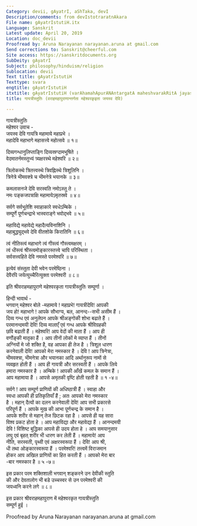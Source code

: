 ```yaml
---
Category: devii, gAyatrI, aShTaka, devI
Description/comments: from devIstotraratnAkara
File name: gAyatrIstutiH.itx
Language: Sanskrit
Latest update: April 20, 2019
Location: doc_devii
Proofread by: Aruna Narayanan narayanan.aruna at gmail.com
Send corrections to: Sanskrit@cheerful.com
Site access: https://sanskritdocuments.org
SubDeity: gAyatrI
Subject: philosophy/hinduism/religion
Sublocation: devii
Text title: gAyatrIstutiH
Texttype: svara
engtitle: gAyatrIstutiH
itxtitle: gAyatrIstutiH (varAhamahApurANAntargatA maheshvarakRitA jayasva devi)
title: गायत्रीस्तुतिः (वराहमहापुराणान्तर्गता महेश्वरकृइता जयस्व देवि)

---
```

  
 गायत्रीस्तुतिः   
महेश्वर उवाच -  
जयस्व देवि गायत्रि महामाये महाप्रभे ।  
महादेवि महाभागे महासत्त्वे महोत्सवे ॥ १॥  
  
दिव्यगन्धानुलिप्ताङ्गि दिव्यस्रग्दामभूषिते ।  
वेदमातर्नमस्तुभ्यं त्र्यक्षरस्थे महेश्वरि ॥ २॥  
  
त्रिलोकस्थे त्रितत्त्वस्थे त्रिवह्निस्थे त्रिशूलिनि ।  
त्रिनेत्रे भीमवक्त्रे च भीमनेत्रे भयानके ॥ ३॥  
  
कमलासनजे देवि सरस्वति नमोऽस्तु ते ।  
नमः पङ्कजपत्राक्षि महामायेऽमृतस्रवे ॥ ४॥  
  
सर्वगे सर्वभूतेशि स्वाहाकारे स्वधेऽम्बिके ।  
सम्पूर्णे पूर्णचन्द्राभे भास्वराङ्गे भवोद्भवे ॥ ५॥  
  
महाविद्ये महावेद्ये महादैत्यविनाशिनि ।  
महाबुद्ध्युद्भवे देवि वीतशोके किरातिनि ॥ ६॥  
  
त्वं नीतिस्त्वं महाभागे त्वं गीस्त्वं गौस्त्वमक्षरम् ।  
त्वं धीस्त्वं श्रीस्त्वमोङ्कारस्तत्त्वे चापि परिस्थिता ।  
सर्वसत्त्वहिते देवि नमस्ते परमेश्वरि ॥ ७॥  
  
इत्येवं संस्तुता देवी भवेन परमेष्ठिना ।  
देवैरपि जयेत्युच्चैरित्युक्ता परमेश्वरी ॥ ८॥  
  
इति श्रीवराहमहापुराणे महेश्वरकृता गायत्रीस्तुतिः सम्पूर्णा ।  
  
हिन्दी भावार्थ -  
भगवान् महेश्वर बोले -महामाये ! महाप्रभे! गायत्रीदेवि! आपकी  
जय हो! महाभागे ! आपके सौभाग्य, बल, आनन्द--सभी असीम हैं ।  
दिव्य गन्ध एवं अनुलेपन आपके श्रीअङ्गोकी शोभा बढाते हैं ।  
परमानन्दमयी देवि! दिव्य मालाएँ एवं गन्ध आपके श्रीविग्रहकी  
छवि बढाती हैं । महेश्वरि! आप वेदों की माता हैं । आप ही  
वर्णोङ्की मातृका हैं । आप तीनों लोकों मे व्याप्त हैं । तीनों  
अग्नियों मे जो शक्ति है, वह आपका ही तेज है । त्रिशूल धारण  
करनेवाली देवि! आपको मेरा नमस्कार है । देवि ! आप त्रिनेत्रा,  
भीमवक्त्रा, भीमनेत्रा और भयानका आदि अर्थानुरूप नामों से  
व्यवहृत होती हैं । आप ही गायत्री और सरस्वती हैं । आपके लिये  
हमारा नमस्कार है । अम्बिके ! आपकी आँखें कमल के समान हैं ।  
आप महामाया हैं । आपसे अमृतकी वृष्टि होती रहती है ॥ १ -४॥  
  
सर्वगे ! आप सम्पूर्ण प्राणियों की अधिष्ठात्री हैं । स्वाहा और  
स्वधा आपकी ही प्रतिकृतियाँ  हैं ; अतः आपको मेरा नमस्कार  
है । महान् दैत्यों का दलन करनेवाली देवि! आप सभी प्रकारसे  
परिपूर्ण हैं । आपके मुख की आभा पूर्णचन्द्र के समान है ।  
आपके शरीर से महान् तेज छिटक रहा है । आपसे ही यह सारा  
विश्व प्रकट होता हे । आप महाविद्या और महावेद्या हैं । आनन्दमयी  
देवि ! विशिष्ट बुद्धिका आपसे ही उदय होता हे । आप समयानुसार  
लघु एवं बृहत् शरीर भी धारण कर लेती हैं । महामाये! आप  
नीति, सरस्वती, पृथ्वी एवं अक्षरस्वरूपा हैं । देवि! आप श्री,  
धी तथा ओङ्कारस्वरूपा हैं । परमेश्वरि! तत्त्वमें विराजमान  
होकर आप अखिल प्राणियों का हित करती हैं । आपको मेरा बार  
-बार नमस्कार है ॥ ५ -७॥  
  
इस प्रकार परम शक्तिशाली भगवान् शङ्करने उन देवीकी स्तुति  
की और देवतालोग भी बडे उच्चस्वर से उन परमेश्वरी की  
जयध्वनि करने लगे ॥ ८॥  
  
इस प्रकार श्रीवराहमहापुराण में महेश्वरकृत गायत्रीस्तुति  
     सम्पूर्ण हुई ।  
  
  
Proofread by Aruna Narayanan narayanan.aruna at gmail.com  
  
